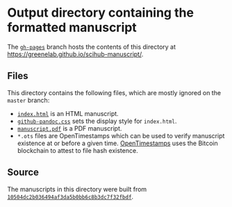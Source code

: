 # Output directory containing the formatted manuscript

The [`gh-pages`](https://github.com/greenelab/scihub-manuscript/tree/gh-pages) branch hosts the contents of this directory at https://greenelab.github.io/scihub-manuscript/.

## Files

This directory contains the following files, which are mostly ignored on the `master` branch:

+ [`index.html`](index.html) is an HTML manuscript.
+ [`github-pandoc.css`](github-pandoc.css) sets the display style for `index.html`.
+ [`manuscript.pdf`](manuscript.pdf) is a PDF manuscript.
+ `*.ots` files are OpenTimestamps which can be used to verify manuscript existence at or before a given time.
  [OpenTimestamps](opentimestamps.org) uses the Bitcoin blockchain to attest to file hash existence.

## Source

The manuscripts in this directory were built from
[`10504dc2b036494af3da5b0bb6c8b3dc7f32fbdf`](https://github.com/greenelab/scihub-manuscript/commit/10504dc2b036494af3da5b0bb6c8b3dc7f32fbdf).
